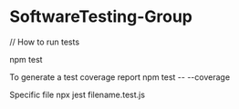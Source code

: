 # SoftwareTesting-Group

// How to run tests

npm test

To generate a test coverage report
npm test -- --coverage

Specific file
npx jest filename.test.js
